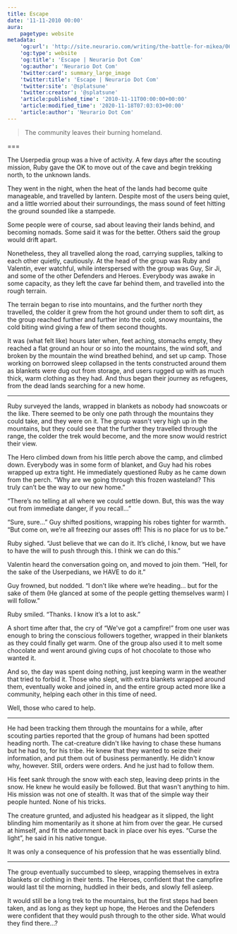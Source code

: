 ```yaml
---
title: Escape
date: '11-11-2010 00:00'
aura:
    pagetype: website
metadata:
    'og:url': 'http://site.neurario.com/writing/the-battle-for-mikea/06-back-to-the-drawing-board-2'
    'og:type': website
    'og:title': 'Escape | Neurario Dot Com'
    'og:author': 'Neurario Dot Com'
    'twitter:card': summary_large_image
    'twitter:title': 'Escape | Neurario Dot Com'
    'twitter:site': '@splatsune'
    'twitter:creator': '@splatsune'
    'article:published_time': '2010-11-11T00:00:00+00:00'
    'article:modified_time': '2020-11-18T07:03:03+00:00'
    'article:author': 'Neurario Dot Com'
---
```


>The community leaves their burning homeland.

===

The Userpedia group was a hive of activity. A few days after the scouting mission, Ruby gave the OK to move out of the cave and begin trekking north, to the unknown lands.

They went in the night, when the heat of the lands had become quite manageable, and travelled by lantern. Despite most of the users being quiet, and a little worried about their surroundings, the mass sound of feet hitting the ground sounded like a stampede.

Some people were of course, sad about leaving their lands behind, and becoming nomads. Some said it was for the better. Others said the group would drift apart.

Nonetheless, they all travelled along the road, carrying supplies, talking to each other quietly, cautiously. At the head of the group was Ruby and Valentin, ever watchful, while interspersed with the group was Guy, Sir Ji, and some of the other Defenders and Heroes. Everybody was awake in some capacity, as they left the cave far behind them, and travelled into the rough terrain.

The terrain began to rise into mountains, and the further north they travelled, the colder it grew from the hot ground under them to soft dirt, as the group reached further and further into the cold, snowy mountains, the cold biting wind giving a few of them second thoughts.

It was (what felt like) hours later when, feet aching, stomachs empty, they reached a flat ground an hour or so into the mountains, the wind soft, and broken by the mountain the wind breathed behind, and set up camp. Those working on borrowed sleep collapsed in the tents constructed around them as blankets were dug out from storage, and users rugged up with as much thick, warm clothing as they had. And thus began their journey as refugees, from the dead lands searching for a new home.

---

Ruby surveyed the lands, wrapped in blankets as nobody had snowcoats or the like. There seemed to be only one path through the mountains they could take, and they were on it. The group wasn't very high up in the mountains, but they could see that the further they travelled through the range, the colder the trek would become, and the more snow would restrict their view.

The Hero climbed down from his little perch above the camp, and climbed down. Everybody was in some form of blanket, and Guy had his robes wrapped up extra tight. He immediately questioned Ruby as he came down from the perch. “Why are we going through this frozen wasteland? This truly can’t be the way to our new home.”

“There’s no telling at all where we could settle down. But, this was the way out from immediate danger, if you recall…”

“Sure, sure…” Guy shifted positions, wrapping his robes tighter for warmth. “But come on, we’re all freezing our asses off! This is no place for us to be.”

Ruby sighed. “Just believe that we can do it. It’s cliché, I know, but we have to have the will to push through this. I think we can do this.”

Valentin heard the conversation going on, and moved to join them. “Hell, for the sake of the Userpedians, we HAVE to do it.”

Guy frowned, but nodded. “I don’t like where we’re heading… but for the sake of them (He glanced at some of the people getting themselves warm) I will follow.”

Ruby smiled. “Thanks. I know it’s a lot to ask.”

A short time after that, the cry of “We've got a campfire!” from one user was enough to bring the conscious followers together, wrapped in their blankets as they could finally get warm. One of the group also used it to melt some chocolate and went around giving cups of hot chocolate to those who wanted it.

And so, the day was spent doing nothing, just keeping warm in the weather that tried to forbid it. Those who slept, with extra blankets wrapped around them, eventually woke and joined in, and the entire group acted more like a community, helping each other in this time of need.

Well, those who cared to help.

---

He had been tracking them through the mountains for a while, after scouting parties reported that the group of humans had been spotted heading north. The cat-creature didn't like having to chase these humans but he had to, for his tribe. He knew that they wanted to seize their information, and put them out of business permanently. He didn't know why, however. Still, orders were orders. And he just had to follow them.

His feet sank through the snow with each step, leaving deep prints in the snow. He knew he would easily be followed. But that wasn't anything to him. His mission was not one of stealth. It was that of the simple way their people hunted. None of his tricks.

The creature grunted, and adjusted his headgear as it slipped, the light blinding him momentarily as it shone at him from over the gear. He cursed at himself, and fit the adornment back in place over his eyes. “Curse the light”, he said in his native tongue.

It was only a consequence of his profession that he was essentially blind.

---

The group eventually succumbed to sleep, wrapping themselves in extra blankets or clothing in their tents. The Heroes, confident that the campfire would last til the morning, huddled in their beds, and slowly fell asleep.

It would still be a long trek to the mountains, but the first steps had been taken, and as long as they kept up hope, the Heroes and the Defenders were confident that they would push through to the other side. What would they find there...?